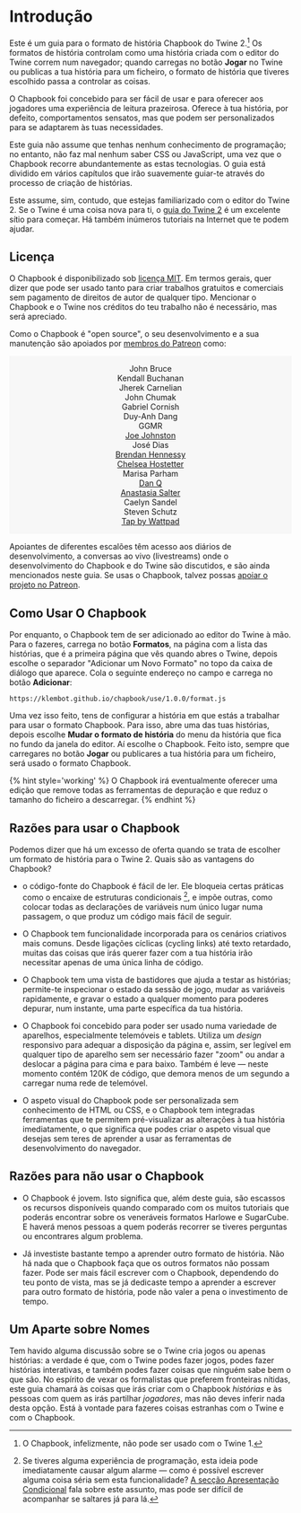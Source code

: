 <div class="intro intro-path">
    <h1>Introdução</h1>
</div>

Este é um guia para o formato de história Chapbook do Twine 2.[^1] Os formatos de história controlam como uma história criada com o editor do Twine correm num navegador; quando carregas no botão **Jogar** no Twine ou publicas a tua história para um ficheiro, o formato de história que tiveres escolhido passa a controlar as coisas.

O Chapbook foi concebido para ser fácil de usar e para oferecer aos jogadores uma experiência de leitura prazeirosa. Oferece à tua história, por defeito, comportamentos sensatos, mas que podem ser personalizados para se adaptarem às tuas necessidades.

Este guia não assume que tenhas nenhum conhecimento de programação; no entanto, não faz mal nenhum saber CSS ou JavaScript, uma vez que o Chapbook recorre abundantemente as estas tecnologias. O guia está dividido em vários capítulos que irão suavemente guiar-te através do processo de criação de histórias.

Este assume, sim, contudo, que estejas familiarizado com o editor do Twine 2. Se o Twine é uma coisa nova para ti, o [guia do Twine 2](http://twinery.org/wiki/twine2:guide) é um excelente sítio para começar. Há também inúmeros tutoriais na Internet que te podem ajudar.

## Licença

O Chapbook é disponibilizado sob [licença MIT](mit-license). Em termos gerais, quer dizer que pode ser usado tanto para criar trabalhos gratuitos e comerciais sem pagamento de direitos de autor de qualquer tipo. Mencionar o Chapbook e o Twine nos créditos do teu trabalho não é necessário, mas será apreciado.

Como o Chapbook é "open source", o seu desenvolvimento e a sua manutenção são apoiados por [membros do Patreon](https://patreon.com/klembot) como:

<div class="patreon-supporters">
    <ul>
        <li>John Bruce</li>
        <li>Kendall Buchanan</li>
        <li>Jherek Carnelian</li>
        <li>John Chumak</li>
        <li>Gabriel Cornish</li>
        <li>Duy-Anh Dang</li>
        <li>GGMR</li>
		<li><a href="http://taskboy.com">Joe Johnston</a></li>
        <li>José Dias</li>
        <li><a href="http://bphennessy.com/">Brendan Hennessy</a></li>
        <li><a href="https://twitter.com/chostett">Chelsea Hostetter</a></li>
        <li>Marisa Parham</li>
        <li><a href="https://danq.me/">Dan Q</a></li>
		<li><a href="https://anastasiasalter.net">Anastasia Salter</a></li>
        <li>Caelyn Sandel</li>
        <li>Steven Schutz</li>
        <li><a href="http://www.taptaptap.co/">Tap by Wattpad</a></li>
    </ul>
</div>

Apoiantes de diferentes escalões têm acesso aos diários de desenvolvimento, a conversas ao vivo (livestreams) onde o desenvolvimento do Chapbook e do Twine são discutidos, e são ainda mencionados neste guia. Se usas o Chapbook, talvez possas [apoiar o projeto no Patreon](https://patreon.com/klembot).

## Como Usar O Chapbook

Por enquanto, o Chapbook tem de ser adicionado ao editor do Twine à mão. Para o fazeres, carrega no botão **Formatos**, na página com a lista das histórias, que é a primeira página que vês quando abres o Twine, depois escolhe o separador "Adicionar um Novo Formato" no topo da caixa de diálogo que aparece. Cola o seguinte endereço no campo e carrega no botão **Adicionar**:
```
https://klembot.github.io/chapbook/use/1.0.0/format.js
```

Uma vez isso feito, tens de configurar a história em que estás a trabalhar para usar o formato  Chapbook. Para isso, abre uma das tuas histórias, depois escolhe **Mudar o formato de história** do menu da história que fica no fundo da janela do editor. Aí escolhe o Chapbook. Feito isto, sempre que carregares no botão **Jogar** ou publicares a tua história para um ficheiro, será usado o formato Chapbook.

{% hint style='working' %}
O Chapbook irá eventualmente oferecer uma edição que remove todas as ferramentas de depuração e que reduz o tamanho do ficheiro a descarregar.
{% endhint %}

## Razões para usar o Chapbook

Podemos dizer que há um excesso de oferta quando se trata de escolher um formato de história para o Twine 2. Quais são as vantagens do Chapbook?

-   o código-fonte do Chapbook é fácil de ler. Ele bloqueia certas práticas como
    o encaixe de estruturas condicionais [^2], e impõe outras, como colocar todas
    as declarações de variáveis num único lugar numa passagem, o que produz
    um código mais fácil de seguir.

-   O Chapbook tem funcionalidade incorporada para os cenários criativos mais comuns.
    Desde ligações cíclicas (cycling links) até texto retardado, muitas das coisas
    que irás querer fazer com a tua história irão necessitar apenas de uma única linha de código.

-   O Chapbook tem uma vista de bastidores que ajuda a testar as histórias; permite-te
    inspecionar o estado da sessão de jogo, mudar as variáveis rapidamente, e gravar
    o estado a qualquer momento para poderes depurar, num instante, uma parte específica da tua história.

-   O Chapbook foi concebido para poder ser usado numa variedade de aparelhos,
    especialmente telemóveis e tablets. Utiliza um _design_ responsivo para adequar
    a disposição da página e, assim, ser legível em qualquer tipo de aparelho sem
    ser necessário fazer "zoom" ou andar a deslocar a página para cima e para baixo.
    Também é leve — neste momento contém 120K de código, que demora menos de um
    segundo a carregar numa rede de telemóvel.

-   O aspeto visual do Chapbook pode ser personalizada sem conhecimento de HTML ou CSS, e o Chapbook tem integradas ferramentas que te permitem pré-visualizar as
    alterações à tua história imediatamente, o que significa que podes criar o
    aspeto visual que desejas sem teres de aprender a usar as ferramentas de
    desenvolvimento do navegador.

## Razões para não usar o Chapbook

-   O Chapbook é jovem. Isto significa que, além deste guia, são escassos os recursos disponíveis quando comparado com os muitos tutoriais que poderás encontrar sobre os veneráveis formatos Harlowe e SugarCube. E haverá menos pessoas a quem poderás recorrer se tiveres perguntas ou encontrares algum problema.

-   Já investiste bastante tempo a aprender outro formato de história. Não há nada que o Chapbook faça que os outros formatos não possam fazer. Pode ser mais fácil escrever com o Chapbook, dependendo do teu ponto de vista, mas se já dedicaste tempo a aprender a escrever para outro formato de história, pode não valer a pena o investimento de tempo.

## Um Aparte sobre Nomes

Tem havido alguma discussão sobre se o Twine cria jogos ou apenas histórias: a verdade é que, com o Twine podes fazer jogos, podes fazer histórias interativas, e também podes fazer coisas que ninguém sabe bem o que são. No espírito de vexar os formalistas que preferem fronteiras nítidas, este guia chamará às coisas que irás criar com o Chapbook _histórias_ e às pessoas com quem as irás partilhar _jogadores_, mas não deves inferir nada desta opção. Está à vontade para fazeres coisas estranhas com o Twine e com o Chapbook.

[^1]: O Chapbook, infelizmente, não pode ser usado com o Twine 1.
[^2]: Se tiveres alguma experiência de programação, esta ideia pode imediatamente causar algum alarme — como é possível escrever alguma coisa séria sem esta funcionalidade? [A secção Apresentação Condicional](state/conditional-display.md) fala sobre este assunto, mas pode ser difícil de acompanhar se saltares já para lá.

[mit-license]: https://en.wikipedia.org/wiki/MIT_License

<style>
.patreon-supporters {
    background: #f7f7f7;
    padding: 1em;
    margin-bottom: 1em;
}

.patreon-supporters ul {
    list-style-type: none;
    padding-left: 0;
    margin: 0;
}

.patreon-supporters li {
    text-align: center;
}

</style>
